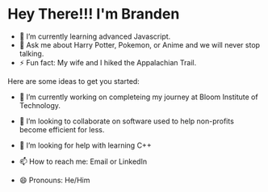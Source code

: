 <h1> Hey There!!! I'm Branden  </h1>



- 🌱 I’m currently learning advanced Javascript.
- 💬 Ask me about Harry Potter, Pokemon, or Anime and we will never stop talking.
- ⚡ Fun fact: My wife and I hiked the Appalachian Trail.



Here are some ideas to get you started:

- 🔭 I’m currently working on completeing my journey at Bloom Institute of Technology.
- 👯 I’m looking to collaborate on software used to help non-profits become efficient for less.
- 🤔 I’m looking for help with learning C++

- 📫 How to reach me: Email or LinkedIn
- 😄 Pronouns: He/Him
